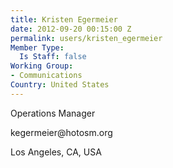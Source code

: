 ```yaml
---
title: Kristen Egermeier
date: 2012-09-20 00:15:00 Z
permalink: users/kristen_egermeier
Member Type:
  Is Staff: false
Working Group:
- Communications
Country: United States
---
```


<p>Operations Manager</p><p>kegermeier@hotosm.org</p><p>Los Angeles, CA, USA</p><p>&nbsp;</p>
